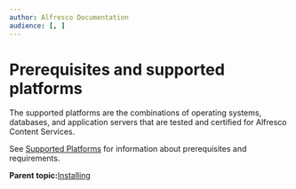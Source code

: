 ```yaml
---
author: Alfresco Documentation
audience: [, ]
---
```


# Prerequisites and supported platforms

The supported platforms are the combinations of operating systems, databases, and application servers that are tested and certified for Alfresco Content Services.

See [Supported Platforms](http://docs.alfresco.com/5.2/concepts/supported-platforms-ACS.html) for information about prerequisites and requirements.

**Parent topic:**[Installing](../tasks/rm-install-proc.md)

